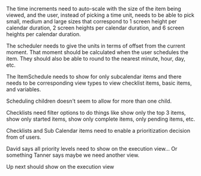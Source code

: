 The time increments need to auto-scale with the size of the item being viewed, and the user, instead of picking a time unit, needs to be able to pick small, medium and large sizes that correspond to 1 screen height per calendar duration, 2 screen heights per calendar duration, and 6 screen heights per calendar duration.

The scheduler needs to give the units in terms of offset from the current moment. That moment should be calculated when the user schedules the item. They should also be able to round to the nearest minute, hour, day, etc.

The ItemSchedule needs to show for only subcalendar items and there needs to be corresponding view types to view checklist items, basic items, and variables.

Scheduling children doesn't seem to allow for more than one child.

Checklists need filter options to do things like show only the top 3 items, show only started items, show only complete items, only pending items, etc.

Checklists and Sub Calendar items need to enable a prioritization decision from of users.

David says all priority levels need to show on the execution view... Or something
  Tanner says maybe we need another view.

Up next should show on the execution view

